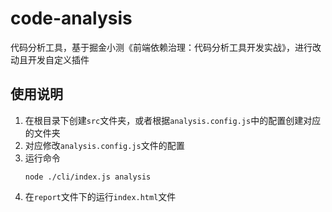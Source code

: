 # code-analysis
代码分析工具，基于掘金小测《前端依赖治理：代码分析工具开发实战》，进行改动且开发自定义插件
## 使用说明
1. 在根目录下创建`src`文件夹，或者根据`analysis.config.js`中的配置创建对应的文件夹
2. 对应修改`analysis.config.js`文件的配置
3. 运行命令
   ```
   node ./cli/index.js analysis
   ```
4. 在`report`文件下的运行`index.html`文件


 
